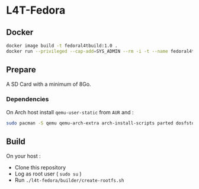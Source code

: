 # L4T-Fedora

## Docker

```sh
docker image build -t fedoral4tbuild:1.0 .
docker run --privileged --cap-add=SYS_ADMIN --rm -i -t --name fedoral4tbuild fedoral4tbuild:1.0
```

## Prepare

A SD Card with a minimum of 8Go.

### Dependencies

On Arch host install `qemu-user-static` from `AUR` and :

```sh
sudo pacman -S qemu qemu-arch-extra arch-install-scripts parted dosfstools wget libarchive lvm2 multipath-tools
```

## Build

On your host :

- Clone this repository
- Log as root user ( `sudo su` )
- Run `./l4t-fedora/builder/create-rootfs.sh`